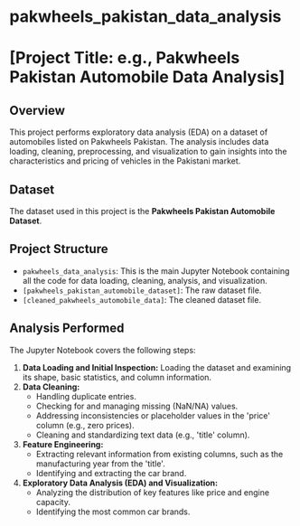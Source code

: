 # pakwheels_pakistan_data_analysis
# [Project Title: e.g., Pakwheels Pakistan Automobile Data Analysis]

## Overview

This project performs exploratory data analysis (EDA) on a dataset of automobiles listed on Pakwheels Pakistan. The analysis includes data loading, cleaning, preprocessing, and visualization to gain insights into the characteristics and pricing of vehicles in the Pakistani market.

## Dataset

The dataset used in this project is the **Pakwheels Pakistan Automobile Dataset**.

## Project Structure

-   `pakwheels_data_analysis`: This is the main Jupyter Notebook containing all the code for data loading, cleaning, analysis, and visualization.
-   `[pakwheels_pakistan_automobile_dataset]`: The raw dataset file. 
-   `[cleaned_pakwheels_automobile_data]`: The cleaned dataset file. 
## Analysis Performed

The Jupyter Notebook covers the following steps:

1.  **Data Loading and Initial Inspection:** Loading the dataset and examining its shape, basic statistics, and column information.
2.  **Data Cleaning:**
    * Handling duplicate entries.
    * Checking for and managing missing (NaN/NA) values.
    * Addressing inconsistencies or placeholder values in the 'price' column (e.g., zero prices).
    * Cleaning and standardizing text data (e.g., 'title' column).
3.  **Feature Engineering:**
    * Extracting relevant information from existing columns, such as the manufacturing year from the 'title'.
    * Identifying and extracting the car brand.
4.  **Exploratory Data Analysis (EDA) and Visualization:**
    * Analyzing the distribution of key features like price and engine capacity.
    * Identifying the most common car brands.
